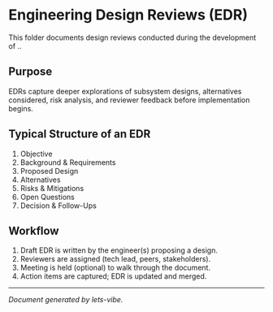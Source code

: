 # Engineering Design Reviews (EDR)

This folder documents design reviews conducted during the development of ..

## Purpose

EDRs capture deeper explorations of subsystem designs, alternatives considered, risk analysis, and reviewer feedback before implementation begins.

## Typical Structure of an EDR

1. Objective
2. Background & Requirements
3. Proposed Design
4. Alternatives
5. Risks & Mitigations
6. Open Questions
7. Decision & Follow-Ups

## Workflow

1. Draft EDR is written by the engineer(s) proposing a design.
2. Reviewers are assigned (tech lead, peers, stakeholders).
3. Meeting is held (optional) to walk through the document.
4. Action items are captured; EDR is updated and merged.

---

_Document generated by lets-vibe._
